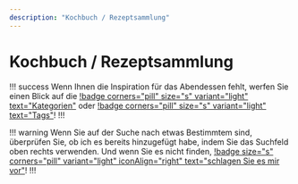 ```yaml
---
description: "Kochbuch / Rezeptsammlung"
---
```


# Kochbuch / Rezeptsammlung

!!! success
Wenn Ihnen die Inspiration für das Abendessen fehlt, werfen Sie einen Blick auf die [!badge
corners="pill" size="s" variant="light" text="Kategorien"](./categories) oder [!badge
corners="pill" size="s" variant="light" text="Tags"](./tags)!
!!!

!!! warning
Wenn Sie auf der Suche nach etwas Bestimmtem sind, überprüfen Sie, ob ich es bereits hinzugefügt habe, indem Sie das Suchfeld oben rechts verwenden. Und wenn Sie es nicht finden, [!badge size="s" corners="pill"
variant="light" iconAlign="right" text="schlagen Sie es mir vor"](https://github.com/Quentin-Quarantino/simple-recipes-cookbook/issues/new?assignees=&labels=recipe&template=recipe-request.md&title=%5BRECIPE%5D)!
!!!
